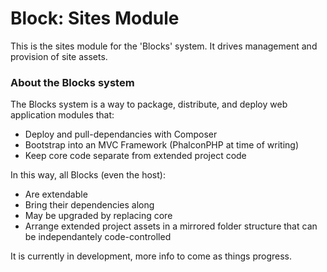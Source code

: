 Block: Sites Module
====================
This is the sites module for the 'Blocks' system. It drives management and provision of site assets.

### About the Blocks system
The Blocks system is a way to package, distribute, and deploy web application modules that:
- Deploy and pull-dependancies with Composer
- Bootstrap into an MVC Framework (PhalconPHP at time of writing)
- Keep core code separate from extended project code

In this way, all Blocks (even the host):
- Are extendable
- Bring their dependencies along
- May be upgraded by replacing core
- Arrange extended project assets in a mirrored folder structure that can be independantely code-controlled

It is currently in development, more info to come as things progress.
